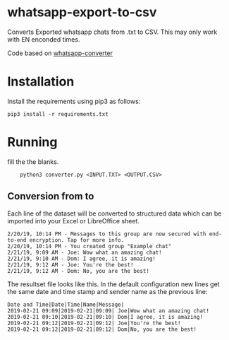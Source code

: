 # whatsapp-export-to-csv
Converts Exported whatsapp chats from .txt to CSV. This may only work with EN enconded times.

Code based on [whatsapp-converter](https://github.com/sandsturm/whatsapp-converter)

# Installation
Install the requirements using pip3 as follows:
```
pip3 install -r requirements.txt
```

# Running
fill the the blanks.
```
    python3 converter.py <INPUT.TXT> <OUTPUT.CSV>
```


## Conversion from to

Each line of the dataset will be converted to structured data which can be imported into your Excel or LibreOffice sheet.
```shell
2/20/19, 10:14 PM - Messages to this group are now secured with end-to-end encryption. Tap for more info.
2/20/19, 10:14 PM - You created group "Example chat"
2/21/19, 9:09 AM - Joe: Wow what an amazing chat!
2/21/19, 9:10 AM - Dom: I agree, it is amazing!
2/21/19, 9:12 AM - Joe: You're the best!
2/21/19, 9:12 AM - Dom: No, you are the best!
```

The resultset file looks like this. In the default configuration new lines get the same date and time stamp and sender name as the previous line:
```shell
Date and Time|Date|Time|Name|Message|
2019-02-21 09:09|2019-02-21|09:09| Joe|Wow what an amazing chat!
2019-02-21 09:10|2019-02-21|09:10| Dom|I agree, it is amazing!
2019-02-21 09:12|2019-02-21|09:12| Joe|You're the best!
2019-02-21 09:12|2019-02-21|09:12| Dom|No, you are the best!
```
